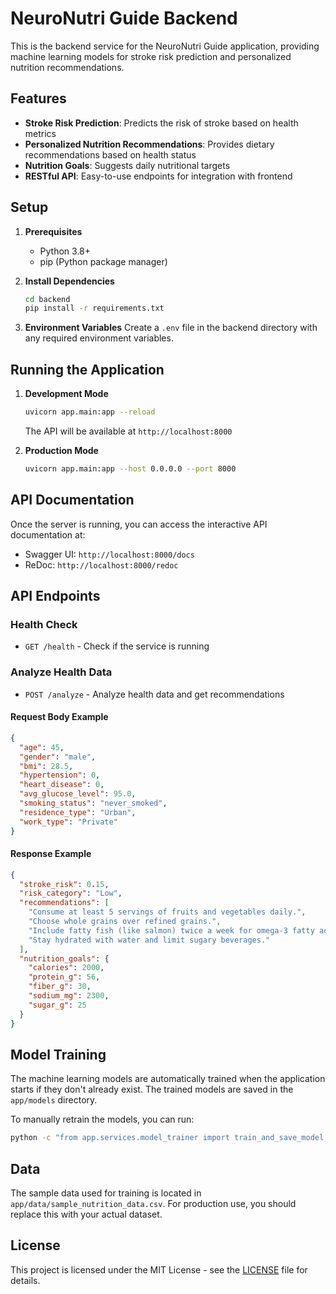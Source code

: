 # NeuroNutri Guide Backend

This is the backend service for the NeuroNutri Guide application, providing machine learning models for stroke risk prediction and personalized nutrition recommendations.

## Features

- **Stroke Risk Prediction**: Predicts the risk of stroke based on health metrics
- **Personalized Nutrition Recommendations**: Provides dietary recommendations based on health status
- **Nutrition Goals**: Suggests daily nutritional targets
- **RESTful API**: Easy-to-use endpoints for integration with frontend

## Setup

1. **Prerequisites**
   - Python 3.8+
   - pip (Python package manager)

2. **Install Dependencies**
   ```bash
   cd backend
   pip install -r requirements.txt
   ```

3. **Environment Variables**
   Create a `.env` file in the backend directory with any required environment variables.

## Running the Application

1. **Development Mode**
   ```bash
   uvicorn app.main:app --reload
   ```
   The API will be available at `http://localhost:8000`

2. **Production Mode**
   ```bash
   uvicorn app.main:app --host 0.0.0.0 --port 8000
   ```

## API Documentation

Once the server is running, you can access the interactive API documentation at:
- Swagger UI: `http://localhost:8000/docs`
- ReDoc: `http://localhost:8000/redoc`

## API Endpoints

### Health Check
- `GET /health` - Check if the service is running

### Analyze Health Data
- `POST /analyze` - Analyze health data and get recommendations

#### Request Body Example
```json
{
  "age": 45,
  "gender": "male",
  "bmi": 28.5,
  "hypertension": 0,
  "heart_disease": 0,
  "avg_glucose_level": 95.0,
  "smoking_status": "never_smoked",
  "residence_type": "Urban",
  "work_type": "Private"
}
```

#### Response Example
```json
{
  "stroke_risk": 0.15,
  "risk_category": "Low",
  "recommendations": [
    "Consume at least 5 servings of fruits and vegetables daily.",
    "Choose whole grains over refined grains.",
    "Include fatty fish (like salmon) twice a week for omega-3 fatty acids.",
    "Stay hydrated with water and limit sugary beverages."
  ],
  "nutrition_goals": {
    "calories": 2000,
    "protein_g": 56,
    "fiber_g": 30,
    "sodium_mg": 2300,
    "sugar_g": 25
  }
}
```

## Model Training

The machine learning models are automatically trained when the application starts if they don't already exist. The trained models are saved in the `app/models` directory.

To manually retrain the models, you can run:
```bash
python -c "from app.services.model_trainer import train_and_save_model; train_and_save_model()"
```

## Data

The sample data used for training is located in `app/data/sample_nutrition_data.csv`. For production use, you should replace this with your actual dataset.

## License

This project is licensed under the MIT License - see the [LICENSE](LICENSE) file for details.
